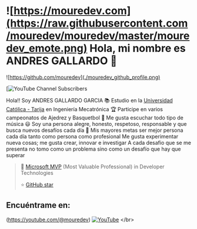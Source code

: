 # ![https://mouredev.com](https://raw.githubusercontent.com/mouredev/mouredev/master/mouredev_emote.png) Hola, mi nombre es ANDRES GALLARDO  👋

![https://github.com/mouredev](./mouredev_github_profile.png)

[![YouTube Channel Subscribers](https://www.youtube.com/channel/UCZ7NvneEEPPS9ZlMb-TpBQA)


Hola!! Soy ANDRES GALLARDO GARCIA 
📚 Estudio en la [Universidad Católica - Tarija](https://tja.ucb.edu.bo/) en Ingeniería Mecatrónica
🏆 Participe en varios campeonatos de Ajedrez y Basquetbol
🎵 Me gusta escuchar todo tipo de música
😃 Soy una persona alegre, honesto, respetoso, responsable y que busca nuevos desafíos cada día
🏁 Mis mayores metas ser mejor persona cada día tanto como persona como profesional
Me gusta experimentar nueva cosas; me gusta crear, innovar e investigar
A cada desafio que se me presenta no tomo como un problema sino como un desafío que hay que superar

> 👥 [Microsoft MVP](https://mvp.microsoft.com/es-es/PublicProfile/5004970) (Most Valuable Professional) in Developer Technologies
> 
> ⭐️ [GitHub star](https://stars.github.com/profiles/mouredev/)

## Encuéntrame en:

(https://youtube.com/@mouredev)
[![YouTube](https://img.shields.io/badge/YouTube-Mouredev_TV-FF0000?style=for-the-badge&logo=youtube&logoColor=white&labelColor=101010)]([https://youtube.com/@mouredevtv](https://www.youtube.com/channel/UCZ7NvneEEPPS9ZlMb-TpBQA))
</br>
